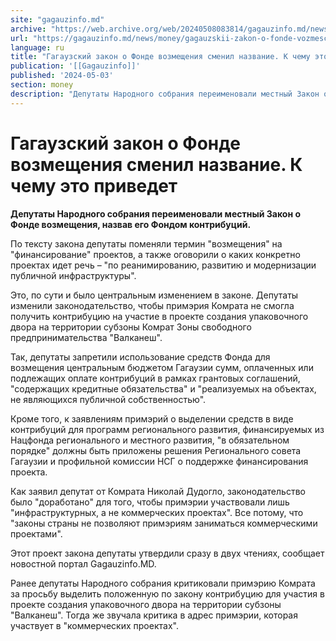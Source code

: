 ```yaml
---
site: "gagauzinfo.md"
archive: "https://web.archive.org/web/20240508083814/gagauzinfo.md/news/money/gagauzskii-zakon-o-fonde-vozmescheniya-smenil-nazvanie-k-chemu-eto-privedet"
url: "https://gagauzinfo.md/news/money/gagauzskii-zakon-o-fonde-vozmescheniya-smenil-nazvanie-k-chemu-eto-privedet"
language: ru
title: "Гагаузский закон о Фонде возмещения сменил название. К чему это приведет"
publication: '[[Gagauzinfo]]'
published: '2024-05-03'
section: money
description: "Депутаты Народного собрания переименовали местный Закон о Фонде возмещения, назвав его Фондом контрибуций."
---
```


# Гагаузский закон о Фонде возмещения сменил название. К чему это приведет

**Депутаты Народного собрания переименовали местный Закон о Фонде возмещения, назвав его Фондом контрибуций.**

По тексту закона депутаты поменяли термин "возмещения" на "финансирование" проектов, а также оговорили о каких конкретно проектах идет речь – "по реанимированию, развитию и модернизации публичной инфраструктуры".

Это, по сути и было центральным изменением в законе. Депутаты изменили законодательство, чтобы примэрия Комрата не смогла получить контрибуцию на участие в проекте создания упаковочного двора на территории субзоны Комрат Зоны свободного предпринимательства "Валканеш".

Так, депутаты запретили использование средств Фонда для возмещения центральным бюджетом Гагаузии сумм, оплаченных или подлежащих оплате контрибуций в рамках грантовых соглашений, "содержащих кредитные обязательства" и "реализуемых на объектах, не являющихся публичной собственностью".

Кроме того, к заявлениям примэрий о выделении средств в виде контрибуций для программ регионального развития, финансируемых из Нацфонда регионального и местного развития, "в обязательном порядке" должны быть приложены решения Регионального совета Гагаузии и профильной комиссии НСГ о поддержке финансирования проекта.

Как заявил депутат от Комрата Николай Дудогло, законодательство было "доработано" для того, чтобы примэрии участвовали лишь "инфраструктурных, а не коммерческих проектах". Все потому, что "законы страны не позволяют примэриям заниматься коммерческими проектами".

Этот проект закона депутаты утвердили сразу в двух чтениях, сообщает новостной портал Gagauzinfo.MD.

Ранее депутаты Народного собрания критиковали примэрию Комрата за просьбу выделить положенную по закону контрибуцию для участия в проекте создания упаковочного двора на территории субзоны "Валканеш". Тогда же звучала критика в адрес примэрии, которая участвует в "коммерческих проектах".